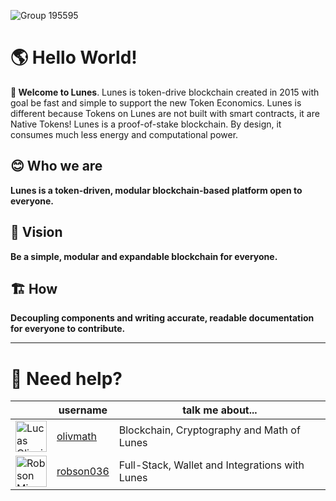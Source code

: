 ![Group 195595](https://user-images.githubusercontent.com/50037567/175044036-ea0973a4-9380-4e9d-bd3e-667a77b1dbfe.png)


# 🌎 Hello World!

**👋 Welcome to Lunes**.
Lunes is token-drive blockchain created in 2015 with goal be fast and simple to support the new Token Economics.
Lunes is different because Tokens on Lunes are not built with smart contracts, it are Native Tokens!
Lunes is a proof-of-stake blockchain. By design, it consumes much less energy and computational power.

## 😊 Who we are

**Lunes is a token-driven, modular blockchain-based platform open to everyone.**

## 🔭 Vision

**Be a simple, modular and expandable blockchain for everyone.**

## 🏗 How

**Decoupling components and writing accurate, readable documentation for everyone to contribute.**


---
# 🛟 Need help?

| | username | talk me about... |
| - | - | - |
| <img src="https://avatars.githubusercontent.com/olivmath" height="50px" title="Lucas Oliveira"/> | [olivmath](https://github.com/olivmath) | Blockchain, Cryptography and Math of Lunes |
| <img src="https://avatars.githubusercontent.com/robson036" height="50px" title="Robson Miranda"/> | [robson036](https://github.com/robson036) | Full-Stack, Wallet and Integrations with Lunes |
